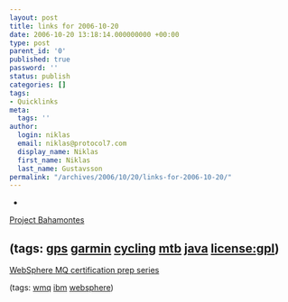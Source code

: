 ```yaml
---
layout: post
title: links for 2006-10-20
date: 2006-10-20 13:18:14.000000000 +00:00
type: post
parent_id: '0'
published: true
password: ''
status: publish
categories: []
tags:
- Quicklinks
meta:
  tags: ''
author:
  login: niklas
  email: niklas@protocol7.com
  display_name: Niklas
  first_name: Niklas
  last_name: Gustavsson
permalink: "/archives/2006/10/20/links-for-2006-10-20/"
---
```

- 
[Project Bahamontes](http://www.onno.com/Bahamontes/index.html)

(tags: [gps](http://del.icio.us/protocol7/gps) [garmin](http://del.icio.us/protocol7/garmin) [cycling](http://del.icio.us/protocol7/cycling) [mtb](http://del.icio.us/protocol7/mtb) [java](http://del.icio.us/protocol7/java) [license:gpl](http://del.icio.us/protocol7/license:gpl))
- 
[WebSphere MQ certification prep series](http://www-128.ibm.com/developerworks/offers/lp/wescert/wes-cert996.html?S_TACT=105AGX19&S_CMP=wescertsum)

(tags: [wmq](http://del.icio.us/protocol7/wmq) [ibm](http://del.icio.us/protocol7/ibm) [websphere](http://del.icio.us/protocol7/websphere))

